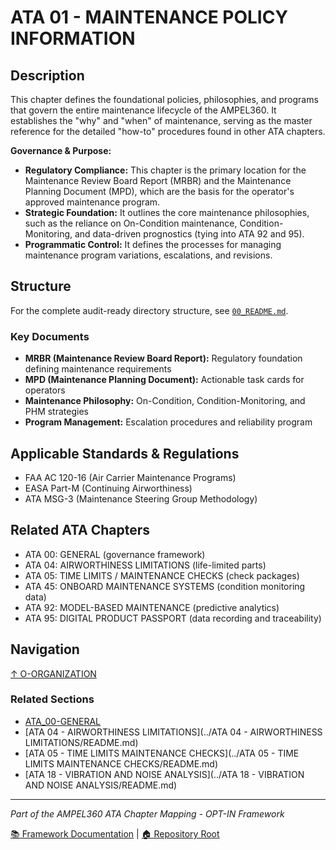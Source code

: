 # ATA 01 - MAINTENANCE POLICY INFORMATION

## Description

This chapter defines the foundational policies, philosophies, and programs that govern the entire maintenance lifecycle of the AMPEL360. It establishes the "why" and "when" of maintenance, serving as the master reference for the detailed "how-to" procedures found in other ATA chapters.

**Governance & Purpose:**
- **Regulatory Compliance:** This chapter is the primary location for the Maintenance Review Board Report (MRBR) and the Maintenance Planning Document (MPD), which are the basis for the operator's approved maintenance program.
- **Strategic Foundation:** It outlines the core maintenance philosophies, such as the reliance on On-Condition maintenance, Condition-Monitoring, and data-driven prognostics (tying into ATA 92 and 95).
- **Programmatic Control:** It defines the processes for managing maintenance program variations, escalations, and revisions.

## Structure

For the complete audit-ready directory structure, see [`00_README.md`](00_README.md).

### Key Documents
- **MRBR (Maintenance Review Board Report):** Regulatory foundation defining maintenance requirements
- **MPD (Maintenance Planning Document):** Actionable task cards for operators
- **Maintenance Philosophy:** On-Condition, Condition-Monitoring, and PHM strategies
- **Program Management:** Escalation procedures and reliability program

## Applicable Standards & Regulations

- FAA AC 120-16 (Air Carrier Maintenance Programs)
- EASA Part-M (Continuing Airworthiness)
- ATA MSG-3 (Maintenance Steering Group Methodology)

## Related ATA Chapters

- ATA 00: GENERAL (governance framework)
- ATA 04: AIRWORTHINESS LIMITATIONS (life-limited parts)
- ATA 05: TIME LIMITS / MAINTENANCE CHECKS (check packages)
- ATA 45: ONBOARD MAINTENANCE SYSTEMS (condition monitoring data)
- ATA 92: MODEL-BASED MAINTENANCE (predictive analytics)
- ATA 95: DIGITAL PRODUCT PASSPORT (data recording and traceability)

## Navigation

[↑ O-ORGANIZATION](../README.md)

### Related Sections

- [ATA_00-GENERAL](../ATA_00-GENERAL/README.md)
- [ATA 04 - AIRWORTHINESS LIMITATIONS](../ATA 04 - AIRWORTHINESS LIMITATIONS/README.md)
- [ATA 05 - TIME LIMITS MAINTENANCE CHECKS](../ATA 05 - TIME LIMITS MAINTENANCE CHECKS/README.md)
- [ATA 18 - VIBRATION AND NOISE ANALYSIS](../ATA 18 - VIBRATION AND NOISE ANALYSIS/README.md)

---

*Part of the AMPEL360 ATA Chapter Mapping - OPT-IN Framework*

[📚 Framework Documentation](../../README.md) | [🏠 Repository Root](../../../README.md)
